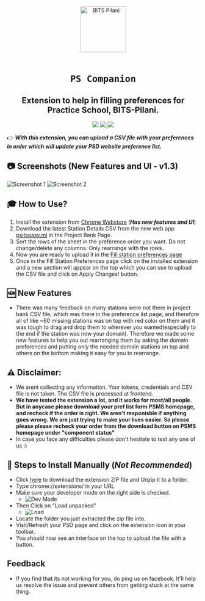 <div align="center">
    <a href="http://psd.bits-pilani.ac.in/">
        <img src="./icons/favicon-128.png" alt="BITS Pilani" width="120" height="120" />
    </a>
    <br /><br />
    <h1><code>PS Companion</code></h1>

<h2>Extension to help in filling preferences for Practice School, BITS-Pilani.</h2>

<!-- [![Visits Badge](https://badges.pufler.dev/visits/Joe2k/PS-Companion?style=for-the-badge&color=red)](https://github.com/Joe2k/PS-Companion)

[![Web Store Badge](https://img.shields.io/chrome-web-store/v/jaleeakcpipiimnpmbjlimcgmojdjdad?style=for-the-badge)](https://chrome.google.com/webstore/detail/ps-companion/jaleeakcpipiimnpmbjlimcgmojdjdad)

[![Updated Badge](https://badges.pufler.dev/updated/Joe2k/PS-Companion?style=for-the-badge)](https://github.com/Joe2k/PS-Companion) -->

<p float="left">
<a href="https://github.com/Joe2k/PS-Companion">
<img src="https://badges.pufler.dev/visits/Joe2k/PS-Companion?style=for-the-badge&color=red" /></a>
<a href="https://chrome.google.com/webstore/detail/ps-companion/jaleeakcpipiimnpmbjlimcgmojdjdad">
<img src="https://img.shields.io/chrome-web-store/v/jaleeakcpipiimnpmbjlimcgmojdjdad?style=for-the-badge" /> </a>
<a href="https://github.com/Joe2k/PS-Companion">
<img src="https://badges.pufler.dev/updated/Joe2k/PS-Companion?style=for-the-badge"  /></a>
</p>

<!-- ![GitHub stars](https://img.shields.io/github/stars/mehulmpt/ps-extender?style=social)
![GitHub watchers](https://img.shields.io/github/watchers/mehulmpt/ps-extender?label=Watch&style=social) -->

</div>

👉 **_With this extension, you can upload a CSV file with your preferences in order which will update your PSD website preference list._**

## :camera: Screenshots (New Features and UI - v1.3)

![Screenshot 1](resources/SS4.png)
![Screenshot 2](resources/SS3.png)

## 🎓 **How to Use?**

1. Install the extension from [Chrome Webstore](https://chrome.google.com/webstore/detail/ps-companion/jaleeakcpipiimnpmbjlimcgmojdjdad) (**_Has new features and UI_**)
2. Download the latest Station Details CSV from the new web app [psitseasy.ml](https://psitseasy.ml/) in the Project Bank Page.
3. Sort the rows of the sheet in the preference order you want. Do not change/delete any columns. Only rearrange with the rows.
4. Now you are ready to upload it in the [Fill station preferences page](http://psd.bits-pilani.ac.in/Student/StudentStationPreference.aspx)
5. Once in the Fill Station Preferences page click on the installed extension and a new section will appear on the top which you can use to upload the CSV file and click on Apply Changes! button.

## :new: New Features

-   There was many feedback on many stations were not there in project bank CSV file, which was there in the preference list page, and therefore all of like ~60 missing stations was on top with red color on them and it was tough to drag and drop them to wherever you wanted(especially to the end if the station was now your domain). Therefore we made some new features to help you out rearranging them by asking the domain preferences and putting only the needed domain stations on top and others on the bottom making it easy for you to rearrange.

## :warning: Disclaimer:

-   We arent collecting any information. Your tokens, credentials and CSV file is not taken. The CSV file is processed at frontend.
-   **We have tested the extension a lot, and it works for most/all people. But in anycase please download your pref list form PSMS homepage, and recheck if the order is right. We aren't responisble if anything goes wrong. We are just trying to make your lives easier. So please please please recheck your order from the download button on PSMS homepage under "component status"**
-   In case you face any difficulties please don't hesitate to text any one of us :)

## :pushpin: Steps to Install Manually (_Not Recommended_)

-   Click [here](https://github.com/Joe2k/PS-Companion/raw/master/psCompanion.zip) to download the extension ZIP file and Unzip it to a folder.
-   Type chrome://extensions/ in your URL
-   Make sure your developer mode on the right side is checked.
    -   ![Dev Mode](resources/devmode.png)
-   Then Click on "Load unpacked"
    -   ![Load](resources/load.png)
-   Locate the folder you just extracted the zip file into.
-   Visit/Refresh your PSD page and click on the extension icon in your toolbar.
-   You should now see an interface on the top to upload the file with a button.

## Feedback

-   If you find that its not working for you, do ping us on facebook. It'll help us resolve the issue and prevent others from getting stuck at the same thing.
